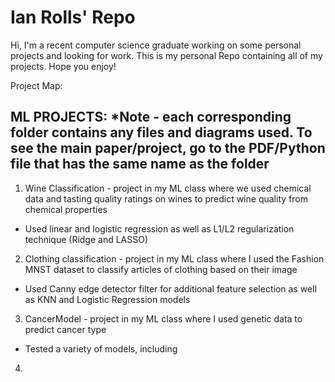 # Ian Rolls' Repo
Hi, I'm a recent computer science graduate working on some personal projects and looking for work.
This is my personal Repo containing all of my projects. Hope you enjoy!

Project Map:

ML PROJECTS: 
*Note - each corresponding folder contains any files and diagrams used. To see the main paper/project, go to the PDF/Python file that has the same name as the folder
--------------------------------------------------------------------

1. Wine Classification - project in my ML class where we used chemical data and tasting quality ratings on wines to predict wine quality from chemical properties
  - Used linear and logistic regression as well as L1/L2 regularization technique (Ridge and LASSO)
2. Clothing classification - project in my ML class where I used the Fashion MNST dataset to classify articles of clothing based on their image
  - Used Canny edge detector filter for additional feature selection as well as KNN and Logistic Regression models
3. CancerModel - project in my ML class where I used genetic data to predict cancer type
  - Tested a variety of models, including 
4. 
